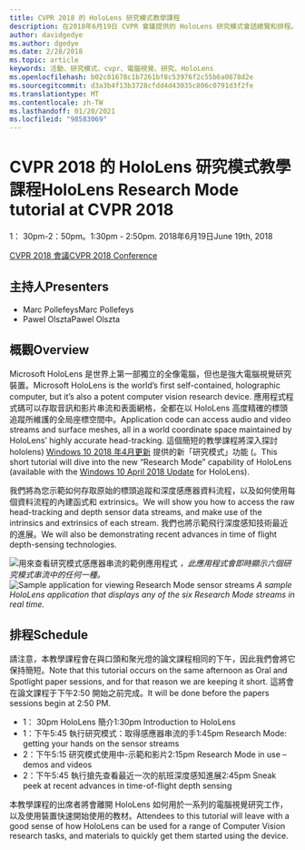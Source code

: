 ```yaml
---
title: CVPR 2018 的 HoloLens 研究模式教學課程
description: 在2018年6月19日 CVPR 會議提供的 HoloLens 研究模式會話總覽和排程。
author: davidgedye
ms.author: dgedye
ms.date: 2/28/2018
ms.topic: article
keywords: 活動、研究模式、cvpr、電腦視覺、研究、HoloLens
ms.openlocfilehash: b02c81678c1b7261bf8c53976f2c55b6a0878d2e
ms.sourcegitcommit: d3a3b4f13b3728cfdd4d43035c806c0791d3f2fe
ms.translationtype: MT
ms.contentlocale: zh-TW
ms.lasthandoff: 01/20/2021
ms.locfileid: "98583069"
---
```

# <a name="hololens-research-mode-tutorial-at-cvpr-2018"></a><span data-ttu-id="cb675-104">CVPR 2018 的 HoloLens 研究模式教學課程</span><span class="sxs-lookup"><span data-stu-id="cb675-104">HoloLens Research Mode tutorial at CVPR 2018</span></span>
<span data-ttu-id="cb675-105">1： 30pm-2：50pm。</span><span class="sxs-lookup"><span data-stu-id="cb675-105">1:30pm - 2:50pm.</span></span> <span data-ttu-id="cb675-106">2018年6月19日</span><span class="sxs-lookup"><span data-stu-id="cb675-106">June 19th, 2018</span></span>

[<span data-ttu-id="cb675-107">CVPR 2018 會議</span><span class="sxs-lookup"><span data-stu-id="cb675-107">CVPR 2018 Conference</span></span>](https://cvpr2018.thecvf.com/)

## <a name="presenters"></a><span data-ttu-id="cb675-108">主持人</span><span class="sxs-lookup"><span data-stu-id="cb675-108">Presenters</span></span>
* <span data-ttu-id="cb675-109">Marc Pollefeys</span><span class="sxs-lookup"><span data-stu-id="cb675-109">Marc Pollefeys</span></span>
* <span data-ttu-id="cb675-110">Pawel Olszta</span><span class="sxs-lookup"><span data-stu-id="cb675-110">Pawel Olszta</span></span>

## <a name="overview"></a><span data-ttu-id="cb675-111">概觀</span><span class="sxs-lookup"><span data-stu-id="cb675-111">Overview</span></span>
<span data-ttu-id="cb675-112">Microsoft HoloLens 是世界上第一部獨立的全像電腦，但也是強大電腦視覺研究裝置。</span><span class="sxs-lookup"><span data-stu-id="cb675-112">Microsoft HoloLens is the world’s first self-contained, holographic computer, but it’s also a potent computer vision research device.</span></span>
<span data-ttu-id="cb675-113">應用程式程式碼可以存取音訊和影片串流和表面網格，全都在以 HoloLens 高度精確的標頭追蹤所維護的全局座標空間中。</span><span class="sxs-lookup"><span data-stu-id="cb675-113">Application code can access audio and video streams and surface meshes, all in a world coordinate space maintained by HoloLens’ highly accurate head-tracking.</span></span> <span data-ttu-id="cb675-114">這個簡短的教學課程將深入探討 hololens) [Windows 10 2018 年4月更新](/windows/mixed-reality/enthusiast-guide/release-notes-april-2018) 提供的新「研究模式」功能 (。</span><span class="sxs-lookup"><span data-stu-id="cb675-114">This short tutorial will dive into the new “Research Mode” capability of HoloLens (available with the [Windows 10 April 2018 Update](/windows/mixed-reality/enthusiast-guide/release-notes-april-2018) for HoloLens).</span></span>

<span data-ttu-id="cb675-115">我們將為您示範如何存取原始的標頭追蹤和深度感應器資料流程，以及如何使用每個資料流程的內建函式和 extrinsics。</span><span class="sxs-lookup"><span data-stu-id="cb675-115">We will show you how to access the raw head-tracking and depth sensor data streams, and make use of the intrinsics and extrinsics of each stream.</span></span>  <span data-ttu-id="cb675-116">我們也將示範飛行深度感知技術最近的進展。</span><span class="sxs-lookup"><span data-stu-id="cb675-116">We will also be demonstrating recent advances in time of flight depth-sensing technologies.</span></span>

<span data-ttu-id="cb675-117">![用來查看研究模式感應器串流的範例應用程式 ](../develop/platform-capabilities-and-apis/images/sensor-stream-viewer.jpg)
 *，此應用程式會即時顯示六個研究模式串流中的任何一種。*</span><span class="sxs-lookup"><span data-stu-id="cb675-117">![Sample application for viewing Research Mode sensor streams](../develop/platform-capabilities-and-apis/images/sensor-stream-viewer.jpg)
*A sample HoloLens application that displays any of the six Research Mode streams in real time.*</span></span>

## <a name="schedule"></a><span data-ttu-id="cb675-118">排程</span><span class="sxs-lookup"><span data-stu-id="cb675-118">Schedule</span></span>
<span data-ttu-id="cb675-119">請注意，本教學課程會在與口頭和聚光燈的論文課程相同的下午，因此我們會將它保持簡短。</span><span class="sxs-lookup"><span data-stu-id="cb675-119">Note that this tutorial occurs on the same afternoon as Oral and Spotlight paper sessions, and for that reason we are keeping it short.</span></span>
<span data-ttu-id="cb675-120">這將會在論文課程于下午2:50 開始之前完成。</span><span class="sxs-lookup"><span data-stu-id="cb675-120">It will be done before the papers sessions begin at 2:50 PM.</span></span>

- <span data-ttu-id="cb675-121">1： 30pm HoloLens 簡介</span><span class="sxs-lookup"><span data-stu-id="cb675-121">1:30pm   Introduction to HoloLens</span></span> 
- <span data-ttu-id="cb675-122">1：下午5:45 執行研究模式：取得感應器串流的手</span><span class="sxs-lookup"><span data-stu-id="cb675-122">1:45pm   Research Mode: getting your hands on the sensor streams</span></span> 
- <span data-ttu-id="cb675-123">2：下午5:15 研究模式使用中-示範和影片</span><span class="sxs-lookup"><span data-stu-id="cb675-123">2:15pm   Research Mode in use – demos and videos</span></span> 
- <span data-ttu-id="cb675-124">2：下午5:45 執行搶先查看最近一次的航班深度感知進展</span><span class="sxs-lookup"><span data-stu-id="cb675-124">2:45pm   Sneak peek at recent advances in time-of-flight depth sensing</span></span> 

<span data-ttu-id="cb675-125">本教學課程的出席者將會離開 HoloLens 如何用於一系列的電腦視覺研究工作，以及使用裝置快速開始使用的教材。</span><span class="sxs-lookup"><span data-stu-id="cb675-125">Attendees to this tutorial will leave with a good sense of how HoloLens can be used for a range of Computer Vision research tasks, and materials to quickly get them started using the device.</span></span>